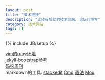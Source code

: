 ```yaml
---
layout: post
title: "技术链接"
description: "比较有帮助的技术网站、论坛几博客"
category: 技术网站 
tags: []
---
```

{% include JB/setup %}

[vim的ruby环境](http://www.juhailu.com/blogs/693497293/2014-03/vim-plugin-ruby-development)  
[jekyll-bootstrap参考](http://jekyllbootstrap.com/)  
[码农周刊](http://weekly.manong.io/)  
markdown的工具: [stackedit](https://stackedit.io/editor) [Cmd](https://www.zybuluo.com/mdeditor) [语法](http://wowubuntu.com/markdown/) [Mou](http://25.io/mou/)
